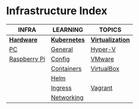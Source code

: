 # Infrastructure Index

|INFRA|LEARNING|TOPICS|
|---|---|---|
|[**Hardware**](hardware-index)|[**Kubernetes**](kubernetes-index)|[**Virtualization**](virtualization-index)|
|[PC](infrastructure/hardware/hardware-pc)|[General](infrastructure/kubernetes/kubernetes-general)|[Hyper-V](infrastructure/virtualization/virtualization-hyperv)|
|[Raspberry Pi](infrastructure/hardware/hardware-raspberrypi)|[Config](infrastructure/kubernetes/kubernetes-config)|[VMware](infrastructure/virtualization/virtualization-vmware)|
||[Containers](infrastructure/kubernetes/kubernetes-containers)|[VirtualBox](infrastructure/virtualization/virtualization-virtualbox)|
||[Helm](infrastructure/kubernetes/kubernetes-helm)||
||[Ingress](infrastructure/kubernetes/kubernetes-ingress)|[Vagrant](infrastructure/virtualization/virtualization-vagrant)|
||[Networking](infrastructure/kubernetes/kubernetes-networking)|

